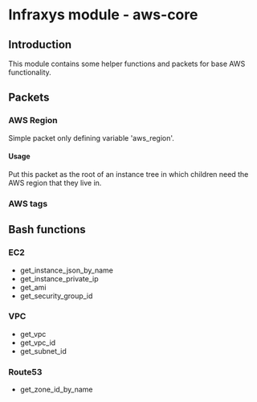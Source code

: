 # Infraxys module - aws-core

## Introduction

This module contains some helper functions and packets for base AWS functionality.

## Packets

### AWS Region

Simple packet only defining variable 'aws_region'.
 
#### Usage
 
Put this packet as the root of an instance tree in which children need the AWS region that they live in.
 
### AWS tags


## Bash functions

### EC2 

- get_instance_json_by_name
- get_instance_private_ip
- get_ami
- get_security_group_id

### VPC

- get_vpc
- get_vpc_id
- get_subnet_id

### Route53

- get_zone_id_by_name